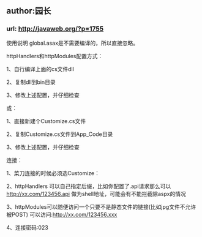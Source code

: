 ## author:园长
### url: http://javaweb.org/?p=1755

使用说明
global.asax是不需要编译的，所以直接忽略。

httpHandlers和httpModules配置方式：

1、自行编译上面的cs文件dll

2、复制dll到bin目录

3、修改上述配置，并仔细检查

或：

1、直接新建个Customize.cs文件

2、复制Customize.cs文件到App_Code目录

3、修改上述配置，并仔细检查

连接：

1、菜刀连接的时候必须选Customize：

2、httpHandlers 可以自己指定后缀，比如你配置了.api请求那么可以  http://xx.com/123456.api  做为shell地址，可能会有不能拦截除aspx的情况

3、httpModules可以随便访问一个只要不是静态文件的链接(比如jpg文件不允许被POST) 可以访问:http://xx.com/123456.xxx  

4、连接密码:023

